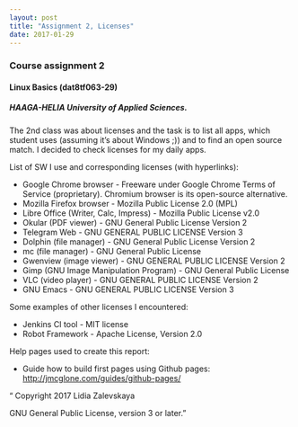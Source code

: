 ```yaml
---
layout: post
title: "Assignment 2, Licenses"
date: 2017-01-29
---
```


### Course assignment 2

#### Linux Basics (dat8tf063-29)

##### HAAGA-HELIA University of Applied Sciences.
 
The 2nd class was about licenses and the task is to list all apps, which student uses (assuming it’s about Windows ;)) and to find an open source match. I decided to check licenses for my daily apps.

List of SW I use and corresponding licenses (with hyperlinks):

* Google Chrome browser - Freeware under Google Chrome Terms of Service (proprietary). Chromium browser is its open-source alternative.
* Mozilla Firefox browser - Mozilla Public License 2.0 (MPL)
* Libre Office (Writer, Calc, Impress) - Mozilla Public License v2.0
* Okular (PDF viewer) - GNU General Public License Version 2
* Telegram Web - GNU GENERAL PUBLIC LICENSE Version 3
* Dolphin (file manager) - GNU General Public License Version 2
* mc (file manager) - GNU General Public License
* Gwenview (image viewer) - GNU GENERAL PUBLIC LICENSE Version 2
* Gimp (GNU Image Manipulation Program) - GNU General Public License
* VLC (video player) - GNU GENERAL PUBLIC LICENSE Version 2
* GNU Emacs - GNU GENERAL PUBLIC LICENSE Version 3


Some examples of other licenses I encountered:

* Jenkins CI tool - MIT license
* Robot Framework - Apache License, Version 2.0


Help pages used to create this report:

* Guide how to build first pages using Github pages: http://jmcglone.com/guides/github-pages/



“ Copyright 2017 Lidia Zalevskaya

   GNU General Public License, version 3 or later.”


